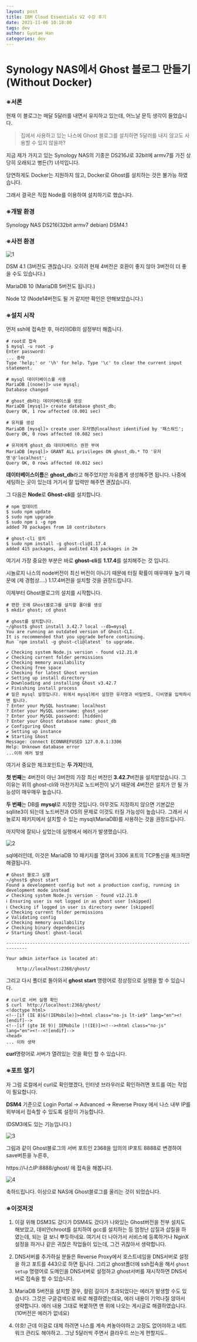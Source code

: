 ```yaml
---
layout: post
title: IBM Cloud Essentials V2 수강 후기
date: 2021-11-06 10:18:00
tags: dev
author: Gyutae Han
categories: dev
---
```


# Synology NAS에서 Ghost 블로그 만들기(Without Docker)

### **※서론**

현재 이 블로그는 매달 5달러를 내면서 유지하고 있는데, 어느날 문득 생각이 들었습니다. 



> 집에서 사용하고 있는 나스에 Ghost 블로그를 설치하면 5달러를 내지 않고도 사용할 수 있지 않을까?



지금 제가 가지고 있는 Synology NAS의 기종은 DS216J로 32bit에 armv7를 가진 상당히 오래되고 병든(?) 녀석입니다.

당연하게도 Docker는 지원하지 않고, Docker로 Ghost를 설치하는 것은 불가능 하였습니다.



그래서 결국은 직접 Node를 이용하여 설치하기로 했습니다.



### **※개발 환경**

Synology NAS DS216(32bit armv7 debian) DSM4.1



### **※사전 환경**

![1](http://localhost/content/images/2021/11/1.jpg)

DSM 4.1 (3버전도 괜찮습니다. 오히려 현재 4버전은 호환이 좋지 않아 3버전이 더 좋을 수도 있습니다.)

MariaDB 10 (MariaDB 5버전도 됩니다.)

Node 12 (Node14버전도 될 거 같지만 확인은 안해보았습니다.)



### **※설치 시작**

먼저 ssh에 접속한 후, 마리아DB의 설정부터 해줍니다.

```shell
# root로 접속
$ mysql -u root -p
Enter password:
... 중략
Type 'help;' or '\h' for help. Type '\c' to clear the current input statement.

# mysql 데이터베이스를 사용
MariaDB [(none)]> use mysql;
Database changed

# ghost_db라는 데이터베이스를 생성
MariaDB [mysql]> create database ghost_db;
Query OK, 1 row affected (0.001 sec)

# 유저를 생성
MariaDB [mysql]> create user 유저명@localhost identified by '패스워드';
Query OK, 0 rows affected (0.082 sec)

# 유저에게 ghost_db 데이터베이스 권한 부여
MariaDB [mysql]> GRANT ALL privileges ON ghost_db.* TO '유저명'@'localhost';
Query OK, 0 rows affected (0.012 sec)
```

**데이터베이스이름**은 **ghost_db**라고 해주었지만 자유롭게 생성해주면 됩니다. 나중에 세팅하는 곳이 있는데 거기서 잘 입력만 해주면 괜찮습니다.

그 다음은 **Node**로 **Ghost-cli**를 설치합니다.



```shell
# npm 업데이트
$ sudo npm update
$ sudo npm upgrade
$ sudo npm i -g npm
added 70 packages from 18 contributors

# ghost-cli 설치
$ sudo npm install -g ghost-cli@1.17.4
added 415 packages, and audited 416 packages in 2m
```

여기서 가장 중요한 부분은 바로 **ghost-cli**를 **1.17.4**를 설치해주는 것 입니다.

시놀로지 나스의 node버전이 최신 버전이 아니기 때문에 터질 확률이 매우매우 높기 때문에 (제 경험상....) 1.17.4버전을 설치할 것을 권장드립니다. 



이제부터 Ghost블로그의 설치를 시작합니다.

```shell
# 편한 곳에 Ghost블로그를 설치할 폴더를 생성
$ mkdir ghost; cd ghost

# ghost를 설치합니다.
~/ghost$ ghost install 3.42.7 local --db=mysql
You are running an outdated version of Ghost-CLI.
It is recommended that you upgrade before continuing.
Run `npm install -g ghost-cli@latest` to upgrade.

✔ Checking system Node.js version - found v12.21.0
✔ Checking current folder permissions
✔ Checking memory availability
✔ Checking free space
✔ Checking for latest Ghost version
✔ Setting up install directory
✔ Downloading and installing Ghost v3.42.7
✔ Finishing install process
# 밑은 mysql 설정입니다. 위에서 mysql에서 설정한 유저명과 비밀번호, 디비명을 입력하시면 됩니다.
? Enter your MySQL hostname: localhost
? Enter your MySQL username: ghost_user
? Enter your MySQL password: [hidden]
? Enter your Ghost database name: ghost_db
✔ Configuring Ghost
✔ Setting up instance
✖ Starting Ghost
Message: connect ECONNREFUSED 127.0.0.1:3306
Help: Unknown database error
...이하 에러 발생
```

여기서 중요한 체크포인트는 **두 가지**인데,



**첫 번째**는 4버전이 아닌 3버전의 가장 최신 버전인 **3.42.7**버전을 설치받았습니다. 그 이유는 위의 ghost-cli와 마찬가지로 노드버전이 낮기 때문에 4버전은 설치가 안 될 가능성이 매우매우 높습니다.



**두 번째**는 DB를 **mysql**로 지정한 것입니다. 아무것도 지정하지 않으면 기본값은 sqllite3이 되는데 노드버전과 OS의 문제로 이것도 터질 가능성이 높습니다. 그래서 시놀로지 패키지에서 설치할 수 있는 mysql(MariaDB)를 사용하는 것을 권장드립니다.



마지막에 잘되나 싶었는데 실행에서 에러가 발생했습니다.

![2](http://localhost/content/images/2021/11/2.jpg)

sql에러인데, 이것은 MariaDB 10 패키지를 열어서 3306 포트의 TCP통신을 체크하면 해결됩니다. 



```shell
# Ghost 블로그 실행
~/ghost$ ghost start
Found a development config but not a production config, running in development mode instead
✔ Checking system Node.js version - found v12.21.0
ℹ Ensuring user is not logged in as ghost user [skipped]
ℹ Checking if logged in user is directory owner [skipped]
✔ Checking current folder permissions
✔ Validating config
✔ Checking memory availability
✔ Checking binary dependencies
✔ Starting Ghost: ghost-local

------------------------------------------------------------------------------

Your admin interface is located at:

    http://localhost:2368/ghost/
```

그리고 다시 폴더로 돌아와서 **ghost start** 명령어로 정상정으로 실행을 할 수 있습니다.



```shell
# curl로 서버 실행 확인
$ curl  http://localhost:2368/ghost/
<!doctype html>
<!--[if (IE 8)&!(IEMobile)]><html class="no-js lt-ie9" lang="en"><![endif]-->
<!--[if (gte IE 9)| IEMobile |!(IE)]><!--><html class="no-js" lang="en"><!--<![endif]-->
<head>
... 이하 생략
```

**curl**명령어로 서버가 열려있는 것을 확인 할 수 있습니다.



### **※포트 열기**

자 그럼 로컬에서 curl로 확인했겠다, 인터넷 브라우러로 확인하려면 포트를 여는 작업이 필요합니다.

**DSM4** 기준으로 Login Portal -> Advanced -> Reverse Proxy 에서 나스 내부 IP를 외부에서 접속할 수 있도록 설정이 가능합니다.

(DSM3에도 있는 기능입니다.)

![3](http://localhost/content/images/2021/11/3.jpg)

그림과 같이 Ghost블로그의 서버 포트인 2368을 임의의 IP포트 8888로 변경하여 save버튼을 누른후, 

https://나스IP:8888/ghost/ 에 접속을 해봅니다.


![4](http://localhost/content/images/2021/11/4.jpg)

축하드립니다. 이상으로 NAS에 Ghost블로그를 올리는 것이 되었습니다.



### **※이것저것**

1. 이걸 위해 DSM3도 갔다가 DSM4도 갔다가 나와있는 Ghost버전을 전부 설치도 해보았고, 데비안chroot를 설치하여 gcc를 설치하는 등 엄청난 삽질과 삽질을 하였는데, 되는 걸 보니 뿌듯하네요. 여기서 더 나아가서 서비스에 등록하거나 NginX 설정을 하거나 같은 귀찮은 작업들이 있는데, 그건 귀찮아서 생략합니다. 

2. DNS서버를 추가하실 분들은 Reverse Proxy에서 호스트네임을 DNS서버로 설정을 하고 포트를 443으로 하면 됩니다. 그리고 ghost폴더에 ssh접속을 해서 `ghost setup` 명령어로 도메인을 DNS서버로 설정하고 ghost서버를 재시작하면 DNS서버로 접속을 할 수 있습니다.

3. MariaDB 5버전을 설치할 경우, 컬럼 길이가 초과되었다는 에러가 발생할 수도 있습니다. 그것은 구글검색으로 바로 해결하였는데요, 에러 내용이 기억나질 않아서 생략합니다. 에러 내용 그대로 복붙하면 맨 위에 나오는 게시글로 해결하였습니다. (10버전은 에러가 없네요)

4. 야호! 근데 이걸로 대체 하려면 나스를 계속 켜놓아야하고 고장도 없어야하고 네트워크 관리도 해야하고.. 그냥 5달러씩 주면서 클라우드 쓰는게 편할지도..